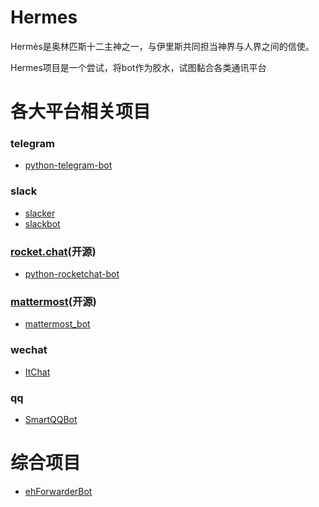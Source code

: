# Hermes
Hermès是奥林匹斯十二主神之一，与伊里斯共同担当神界与人界之间的信使。

Hermes项目是一个尝试，将bot作为胶水，试图黏合各类通讯平台

# 各大平台相关项目

### telegram
*  [python-telegram-bot](https://github.com/python-telegram-bot/python-telegram-bot)

### slack
*  [slacker](https://github.com/os/slacker)
*  [slackbot](https://github.com/lins05/slackbot)

### [rocket.chat](https://github.com/RocketChat/Rocket.Chat)(开源)
*  [python-rocketchat-bot](https://github.com/maxux/python-rocketchat-bot)

### [mattermost](https://github.com/mattermost/platform)(开源)
*  [mattermost_bot](https://github.com/LPgenerator/mattermost_bot)

### wechat
*  [ItChat](https://github.com/littlecodersh/ItChat)

### qq
*  [SmartQQBot](https://github.com/Yinzo/SmartQQBot)

# 综合项目
*  [ehForwarderBot](https://github.com/blueset/ehForwarderBot)

